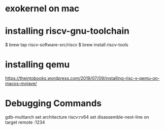 # exokernel on mac

# installing riscv-gnu-toolchain

$ brew tap riscv-software-src/riscv
$ brew install riscv-tools

# installing qemu

https://theintobooks.wordpress.com/2019/07/09/installing-risc-v-qemu-on-macos-mojave/ 





# Debugging Commands

gdb-multiarch
set architecture riscv:rv64
set disassemble-next-line on
target remote :1234